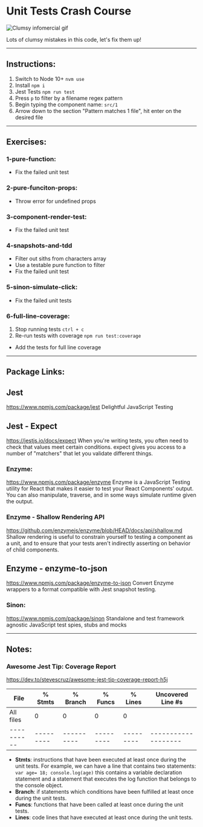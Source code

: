 # Unit Tests Crash Course

![Clumsy infomercial gif](https://i.pinimg.com/originals/f8/cc/8f/f8cc8fefcd977a03aabd0a374fb9969f.gif)

Lots of clumsy mistakes in this code, let's fix them up!

---

## Instructions:

1. Switch to Node 10+
   `nvm use`
2. Install
   `npm i`
3. Jest Tests
   `npm run test`
4. Press `p` to filter by a filename regex pattern
5. Begin typing the component name: `src/1`
6. Arrow down to the section "Pattern matches 1 file", hit enter on the desired file

---

## Exercises:

### 1-pure-function:

- Fix the failed unit test

### 2-pure-funciton-props:

- Throw error for undefined props

### 3-component-render-test:

- Fix the failed unit test

### 4-snapshots-and-tdd

- Filter out siths from characters array
- Use a testable pure function to filter
- Fix the failed unit test

### 5-sinon-simulate-click:

- Fix the failed unit tests

### 6-full-line-coverage:

1. Stop running tests
   `ctrl + c`
2. Re-run tests with coverage
   `npm run test:coverage`

- Add the tests for full line coverage

---

## Package Links:

## Jest

https://www.npmjs.com/package/jest
Delightful JavaScript Testing

## Jest - Expect

https://jestjs.io/docs/expect
When you're writing tests, you often need to check that values meet certain conditions. expect gives you access to a number of "matchers" that let you validate different things.

### Enzyme:

https://www.npmjs.com/package/enzyme
Enzyme is a JavaScript Testing utility for React that makes it easier to test your React Components' output. You can also manipulate, traverse, and in some ways simulate runtime given the output.

### Enzyme - Shallow Rendering API

https://github.com/enzymejs/enzyme/blob/HEAD/docs/api/shallow.md
Shallow rendering is useful to constrain yourself to testing a component as a unit, and to ensure that your tests aren't indirectly asserting on behavior of child components.

## Enzyme - enzyme-to-json

https://www.npmjs.com/package/enzyme-to-json
Convert Enzyme wrappers to a format compatible with Jest snapshot testing.

### Sinon:

https://www.npmjs.com/package/sinon
Standalone and test framework agnostic JavaScript test spies, stubs and mocks

---

## Notes:

### Awesome Jest Tip: Coverage Report

https://dev.to/stevescruz/awesome-jest-tip-coverage-report-h5j

| File       | % Stmts   | % Branch   | % Funcs   | % Lines   | Uncovered Line #s   |
| ---------- | --------- | ---------- | --------- | --------- | ------------------- |
| All files  | 0         | 0          | 0         | 0         |
| ---------- | --------- | ---------- | --------- | --------- | ------------------- |

- **Stmts**: instructions that have been executed at least once during the unit tests. For example, we can have a line that contains two statements: `var age= 18; console.log(age)` this contains a variable declaration statement and a statement that executes the log function that belongs to the console object.
- **Branch**: if statements which conditions have been fulfilled at least once during the unit tests.
- **Funcs**: functions that have been called at least once during the unit tests.
- **Lines**: code lines that have executed at least once during the unit tests.
